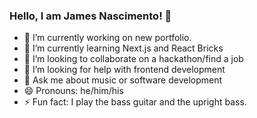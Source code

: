 ### Hello, I am James Nascimento! 👋

- 🔭 I’m currently working on new portfolio.
- 🌱 I’m currently learning Next.js and React Bricks
- 👯 I’m looking to collaborate on a hackathon/find a job
- 🤔 I’m looking for help with frontend development
- 💬 Ask me about music or software development
- 😄 Pronouns: he/him/his
- ⚡ Fun fact: I play the bass guitar and the upright bass.
